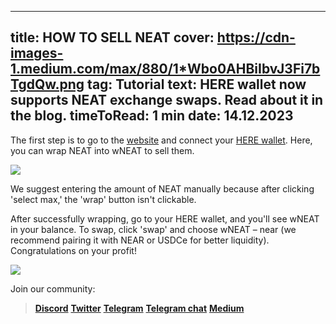 -----
title: HOW TO SELL NEAT
cover: https://cdn-images-1.medium.com/max/880/1*Wbo0AHBiIbvJ3Fi7bTgdQw.png
tag: Tutorial
text: HERE wallet now supports NEAT exchange swaps. Read about it in the blog.
timeToRead: 1 min
date: 14.12.2023
-----


The first step is to go to the [website](https://near.org/inscribe.near/widget/NEAT?tab=wrap) and connect your [HERE wallet](https://download.herewallet.app/site). Here, you can wrap NEAT into wNEAT to sell them.

![](https://cdn-images-1.medium.com/max/880/1*n2EBrPiA0rUkZep3du3NaQ.png)

We suggest entering the amount of NEAT manually because after clicking 'select max,' the 'wrap' button isn't clickable.

After successfully wrapping, go to your HERE wallet, and you'll see wNEAT in your balance. To swap, click 'swap' and choose wNEAT – near (we recommend pairing it with NEAR or USDCe for better liquidity).
Congratulations on your profit!

![](https://cdn-images-1.medium.com/max/880/1*Qn6QzWrOyHH8PDZv_RG8yw.png)

Join our community:
> [**Discord**](https://discord.gg/AfB5cvtFXH)
> [**Twitter**](https://twitter.com/here_wallet)
> [**Telegram**](https://t.me/herewallet)
> [**Telegram chat**](https://t.me/herewalletchat)
> [**Medium**](https://medium.com/@nearhere)
